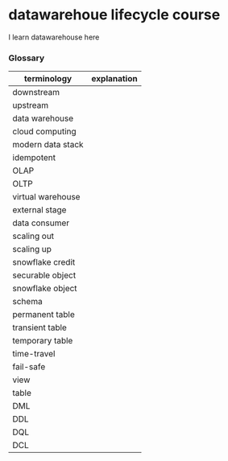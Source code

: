 # datawarehoue lifecycle course

I learn datawarehouse here

### Glossary
| terminology       | explanation |
| ----------------- | ----------- |
| downstream        |             |
| upstream          |             |
| data warehouse    |             |
| cloud computing   |             |
| modern data stack |             |
| idempotent        |             |
| OLAP              |             |
| OLTP              |             |
| virtual warehouse |             |
| external stage    |             |
| data consumer     |             |
| scaling out       |             |
| scaling up        |             |
| snowflake credit  |             |
| securable object  |             |
| snowflake object  |             |
| schema            |             |
| permanent table   |             |
| transient table   |             |
| temporary table   |             |
| time-travel       |             |
| fail-safe         |             |
| view              |             |
| table             |             |
| DML               |             |
| DDL               |             |
| DQL               |             |
| DCL               |             |
